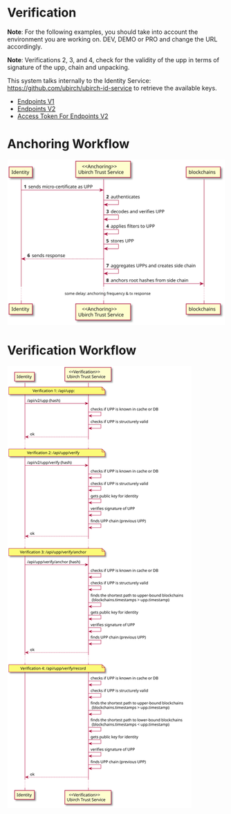 # Verification 

**Note**: For the following examples, you should take into account the environment you are working on. DEV, DEMO or PRO and change the URL accordingly.

**Note**: Verifications 2, 3, and 4, check for the validity of the upp in terms of signature of the upp, chain and unpacking.

This system talks internally to the Identity Service: https://github.com/ubirch/ubirch-id-service to retrieve the available keys.

* [Endpoints V1](V1.md)
* [Endpoints V2](V2.md)
* [Access Token For Endpoints V2](AccessToken.md)

# Anchoring Workflow

![Anchoring](../.images/Anchoring.svg)

# Verification Workflow

![Anchoring](../.images/Verification.svg)
